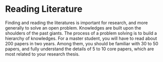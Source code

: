 # Reading Literature 
Finding and reading the literatures is important for research, and more generally to solve an open problem.
Knowledges are built upon the shoulders of the past giants. The process of a problem solving is to build a hierarchy of knowledges. For a master student, you will have to read about 200 papers in two years. 
Among them, you should be familiar with 30 to 50 papers, and fully understand the details of 5 to 10 core papers, which are most related to your research thesis.   